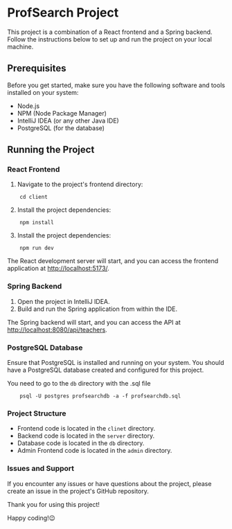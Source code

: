 # ProfSearch Project

This project is a combination of a React frontend and a Spring backend. Follow the instructions below to set up and run the project on your local machine.

## Prerequisites

Before you get started, make sure you have the following software and tools installed on your system:

-   Node.js
-   NPM (Node Package Manager)
-   IntelliJ IDEA (or any other Java IDE)
-   PostgreSQL (for the database)

## Running the Project

### React Frontend

1. Navigate to the project's frontend directory:

```shell
    cd client
```

2. Install the project dependencies:

```shell
    npm install
```

3. Install the project dependencies:

```shell
    npm run dev
```

The React development server will start, and you can access the frontend application at [http://localhost:5173/](http://localhost:5173/).

### Spring Backend

1. Open the project in IntelliJ IDEA.
2. Build and run the Spring application from within the IDE.

The Spring backend will start, and you can access the API at [http://localhost:8080/api/teachers](http://localhost:8080/api/teachers).

### PostgreSQL Database

Ensure that PostgreSQL is installed and running on your system. You should have a PostgreSQL database created and configured for this project.

You need to go to the `db` directory with the .sql file

```shell
    psql -U postgres profsearchdb -a -f profsearchdb.sql
```

### Project Structure

-   Frontend code is located in the `clinet` directory.
-   Backend code is located in the `server` directory.
-   Database code is located in the `db` directory.
-   Admin Frontend code is located in the `admin` directory.

### Issues and Support

If you encounter any issues or have questions about the project, please create an issue in the project's GitHub repository.

Thank you for using this project!

Happy coding!😉
